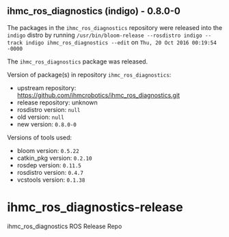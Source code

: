 ## ihmc_ros_diagnostics (indigo) - 0.8.0-0

The packages in the `ihmc_ros_diagnostics` repository were released into the `indigo` distro by running `/usr/bin/bloom-release --rosdistro indigo --track indigo ihmc_ros_diagnostics --edit` on `Thu, 20 Oct 2016 00:19:54 -0000`

The `ihmc_ros_diagnostics` package was released.

Version of package(s) in repository `ihmc_ros_diagnostics`:

- upstream repository: https://github.com/ihmcrobotics/ihmc_ros_diagnostics.git
- release repository: unknown
- rosdistro version: `null`
- old version: `null`
- new version: `0.8.0-0`

Versions of tools used:

- bloom version: `0.5.22`
- catkin_pkg version: `0.2.10`
- rosdep version: `0.11.5`
- rosdistro version: `0.4.7`
- vcstools version: `0.1.38`


# ihmc_ros_diagnostics-release
ihmc_ros_diagnostics ROS Release Repo
